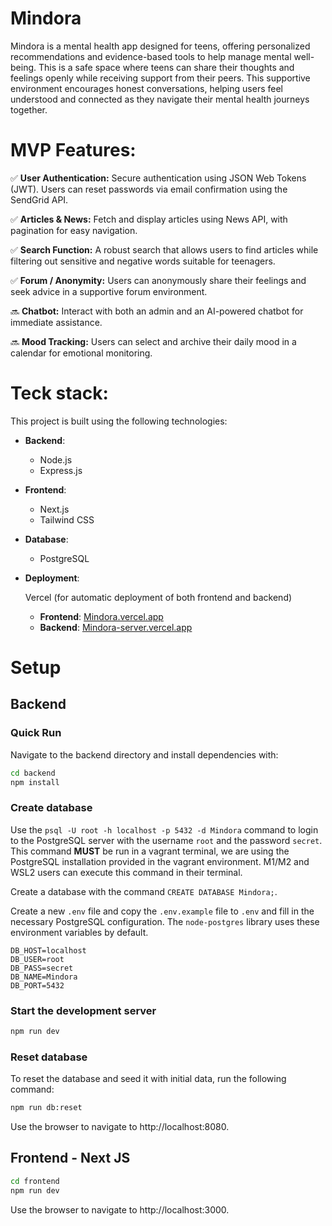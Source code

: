 # Mindora

Mindora is a mental health app designed for teens, offering personalized recommendations and evidence-based tools to help manage mental well-being. This is a safe space where teens can share their thoughts and feelings openly while receiving support from their peers. This supportive environment encourages honest conversations, helping users feel understood and connected as they navigate their mental health journeys together.

# MVP Features:

✅ **User Authentication:**
Secure authentication using JSON Web Tokens (JWT). Users can reset passwords via email confirmation using the SendGrid API.

✅ **Articles & News:**
Fetch and display articles using News API, with pagination for easy navigation.

✅ **Search Function:**
A robust search that allows users to find articles while filtering out sensitive and negative words suitable for teenagers.

✅ **Forum / Anonymity:**
Users can anonymously share their feelings and seek advice in a supportive forum environment.

🔜 **Chatbot:**
Interact with both an admin and an AI-powered chatbot for immediate assistance.

🔜 **Mood Tracking:**
Users can select and archive their daily mood in a calendar for emotional monitoring.

# Teck stack:

This project is built using the following technologies:

- **Backend**:

  - Node.js
  - Express.js

- **Frontend**:

  - Next.js
  - Tailwind CSS

- **Database**:

  - PostgreSQL

- **Deployment**:

  Vercel (for automatic deployment of both frontend and backend)

  - **Frontend**: [Mindora.vercel.app](https://Mindora.vercel.app/)
  - **Backend**: [Mindora-server.vercel.app](https://Mindora-server.vercel.app/)

# Setup

## Backend

### Quick Run

Navigate to the backend directory and install dependencies with:

```bash
cd backend
npm install
```

### Create database

Use the `psql -U root -h localhost -p 5432 -d Mindora` command to login to the PostgreSQL server with the username `root` and the password `secret`. This command **MUST** be run in a vagrant terminal, we are using the PostgreSQL installation provided in the vagrant environment. M1/M2 and WSL2 users can execute this command in their terminal.

Create a database with the command `CREATE DATABASE Mindora;`.

Create a new `.env` file and copy the `.env.example` file to `.env` and fill in the necessary PostgreSQL configuration. The `node-postgres` library uses these environment variables by default.

```
DB_HOST=localhost
DB_USER=root
DB_PASS=secret
DB_NAME=Mindora
DB_PORT=5432
```

### Start the development server

```bash
npm run dev
```

### Reset database

To reset the database and seed it with initial data, run the following command:

```bash
npm run db:reset
```

Use the browser to navigate to http://localhost:8080.

## Frontend - Next JS

```bash
cd frontend
npm run dev
```

Use the browser to navigate to http://localhost:3000.
